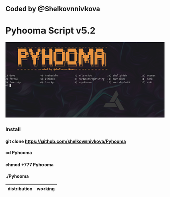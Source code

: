 ## Coded by @Shelkovnnivkova
# Pyhooma Script v5.2

![cap](https://raw.githubusercontent.com/shelkovnnivkova/pyhooma/main/pyhooma.png)

### Install

#### git clone https://github.com/shelkovnnivkova/Pyhooma

#### cd Pyhooma

#### chmod +777 Pyhooma

#### ./Pyhooma

| distribution | working |
|--------------|---------|
